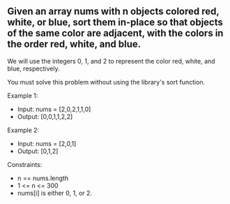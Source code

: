 ## Given an array nums with n objects colored red, white, or blue, sort them in-place so that objects of the same color are adjacent, with the colors in the order red, white, and blue.

We will use the integers 0, 1, and 2 to represent the color red, white, and blue, respectively.

You must solve this problem without using the library's sort function.

 

Example 1:

- Input: nums = [2,0,2,1,1,0]
- Output: [0,0,1,1,2,2]
  
Example 2:

- Input: nums = [2,0,1]
- Output: [0,1,2]
 

Constraints:

- n == nums.length
- 1 <= n <= 300
- nums[i] is either 0, 1, or 2.

